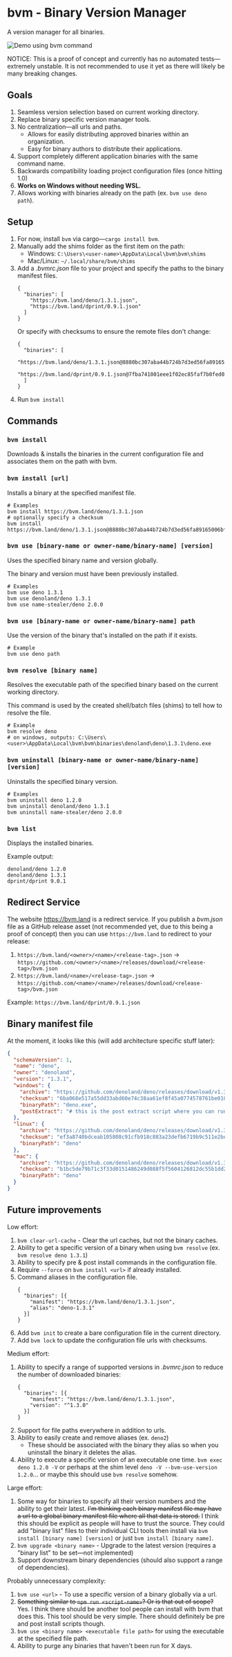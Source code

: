 # bvm - Binary Version Manager

A version manager for all binaries.

![Demo using bvm command](demo.gif "Demo using bvm command")

NOTICE: This is a proof of concept and currently has no automated tests—extremely unstable. It is not recommended to use it yet as there will likely be many breaking changes.

## Goals

1. Seamless version selection based on current working directory.
2. Replace binary specific version manager tools.
3. No centralization—all urls and paths.
   - Allows for easily distributing approved binaries within an organization.
   - Easy for binary authors to distribute their applications.
4. Support completely different application binaries with the same command name.
5. Backwards compatibility loading project configuration files (once hitting 1.0)
6. **Works on Windows without needing WSL.**
7. Allows working with binaries already on the path (ex. `bvm use deno path`).

## Setup

1. For now, install `bvm` via cargo—`cargo install bvm`.
2. Manually add the shims folder as the first item on the path:
   - Windows: `C:\Users\<user-name>\AppData\Local\bvm\bvm\shims`
   - Mac/Linux: `~/.local/share/bvm/shims`
3. Add a _.bvmrc.json_ file to your project and specify the paths to the binary manifest files.
   ```jsonc
   {
     "binaries": [
       "https://bvm.land/deno/1.3.1.json",
       "https://bvm.land/dprint/0.9.1.json"
     ]
   }
   ```
   Or specify with checksums to ensure the remote files don't change:
   ```jsonc
   {
     "binaries": [
       "https://bvm.land/deno/1.3.1.json@8880bc307aba44b724b7d3ed56fa89165006bf1e5c85229441e3c209880b9534",
       "https://bvm.land/dprint/0.9.1.json@7fba741001eee1f02ec85faf7b0fed0244f9f1e57502f9e421220c3e4f98f98b"
     ]
   }
   ```
4. Run `bvm install`

## Commands

### `bvm install`

Downloads & installs the binaries in the current configuration file and associates them on the path with bvm.

### `bvm install [url]`

Installs a binary at the specified manifest file.

```
# Examples
bvm install https://bvm.land/deno/1.3.1.json
# optionally specify a checksum
bvm install https://bvm.land/deno/1.3.1.json@8880bc307aba44b724b7d3ed56fa89165006bf1e5c85229441e3c209880b9534
```

### `bvm use [binary-name or owner-name/binary-name] [version]`

Uses the specified binary name and version globally.

The binary and version must have been previously installed.

```
# Examples
bvm use deno 1.3.1
bvm use denoland/deno 1.3.1
bvm use name-stealer/deno 2.0.0
```

### `bvm use [binary-name or owner-name/binary-name] path`

Use the version of the binary that's installed on the path if it exists.

```
# Example
bvm use deno path
```

### `bvm resolve [binary name]`

Resolves the executable path of the specified binary based on the current working directory.

This command is used by the created shell/batch files (shims) to tell how to resolve the file.

```
# Example
bvm resolve deno
# on windows, outputs: C:\Users\<user>\AppData\Local\bvm\bvm\binaries\denoland\deno\1.3.1\deno.exe
```

### `bvm uninstall [binary-name or owner-name/binary-name] [version]`

Uninstalls the specified binary version.

```
# Examples
bvm uninstall deno 1.2.0
bvm uninstall denoland/deno 1.3.1
bvm uninstall name-stealer/deno 2.0.0
```

### `bvm list`

Displays the installed binaries.

Example output:

```
denoland/deno 1.2.0
denoland/deno 1.3.1
dprint/dprint 9.0.1
```

## Redirect Service

The website https://bvm.land is a redirect service. If you publish a _bvm.json_ file as a GitHub release asset (not recommended yet, due to this being a proof of concept) then you can use `https://bvm.land` to redirect to your release:

1. `https://bvm.land/<owner>/<name>/<release-tag>.json` -> `https://github.com/<owner>/<name>/releases/download/<release-tag>/bvm.json`
2. `https://bvm.land/<name>/<release-tag>.json` -> `https://github.com/<name>/<name>/releases/download/<release-tag>/bvm.json`

Example: `https://bvm.land/dprint/0.9.1.json`

## Binary manifest file

At the moment, it looks like this (will add architecture specific stuff later):

```json
{
  "schemaVersion": 1,
  "name": "deno",
  "owner": "denoland",
  "version": "1.3.1",
  "windows": {
    "archive": "https://github.com/denoland/deno/releases/download/v1.3.1/deno-x86_64-pc-windows-msvc.zip",
    "checksum": "6ba068e517a55dd33abd60e74c38aa61ef8f45a0774578761be0107fafc3758b",
    "binaryPath": "deno.exe",
    "postExtract": "# this is the post extract script where you can run some commands if necessary to cause additional setup"
  },
  "linux": {
    "archive": "https://github.com/denoland/deno/releases/download/v1.3.1/deno-x86_64-unknown-linux-gnu.zip",
    "checksum": "ef3a8740bdceab105808c91cfb918c883a23defb6719b9c511e2be30d5bfdc01",
    "binaryPath": "deno"
  },
  "mac": {
    "archive": "https://github.com/denoland/deno/releases/download/v1.3.1/deno-x86_64-apple-darwin.zip",
    "checksum": "b1bc5de79b71c3f33d0151486249d088f5f5604126812dc55b1dd21b28704d8a",
    "binaryPath": "deno"
  }
}
```

## Future improvements

Low effort:

1. `bvm clear-url-cache` - Clear the url caches, but not the binary caches.
2. Ability to get a specific version of a binary when using `bvm resolve` (ex. `bvm resolve deno 1.3.1`)
3. Ability to specify pre & post install commands in the configuration file.
4. Require `--force` on `bvm install <url>` if already installed.
5. Command aliases in the configuration file.
   ```jsonc
   {
     "binaries": [{
       "manifest": "https://bvm.land/deno/1.3.1.json",
       "alias": "deno-1.3.1"
     }]
   }
   ```
6. Add `bvm init` to create a bare configuration file in the current directory.
7. Add `bvm lock` to update the configuration file urls with checksums.

Medium effort:

1. Ability to specify a range of supported versions in _.bvmrc.json_ to reduce the number of downloaded binaries:
   ```jsonc
   {
     "binaries": [{
       "manifest": "https://bvm.land/deno/1.3.1.json",
       "version": "^1.3.0"
     }]
   }
   ```
2. Support for file paths everywhere in addition to urls.
3. Ability to easily create and remove aliases (ex. `deno2`)
   - These should be associated with the binary they alias so when you uninstall the binary it deletes the alias.
4. Ability to execute a specific version of an executable one time. `bvm exec deno 1.2.0 -V` or perhaps at the shim level `deno -V --bvm-use-version 1.2.0`... or maybe this should use `bvm resolve` somehow.

Large effort:

1. Some way for binaries to specify all their version numbers and the ability to get their latest. ~~I'm thinking each binary manifest file may have a url to a global binary manifest file where all that data is stored.~~ I think this should be explicit as people will have to trust the source. They could add "binary list" files to their individual CLI tools then install via `bvm install [binary name] [version]` or just `bvm install [binary name]`.
2. `bvm upgrade <binary name>` - Upgrade to the latest version (requires a "binary list" to be set—not implemented)
3. Support downstream binary dependencies (should also support a range of dependencies).

Probably unnecessary complexity:

1. `bvm use <url>` - To use a specific version of a binary globally via a url.
2. ~~Something similar to `npm run <script-name>`? Or is that out of scope?~~ Yes. I think there should be another tool people can install with bvm that does this. This tool should be very simple. There should definitely be pre and post install scripts though.
3. `bvm use <binary name> <executable file path>` for using the executable at the specified file path.
4. Ability to purge any binaries that haven't been run for X days.
